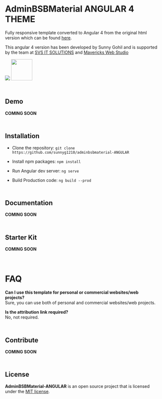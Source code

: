 AdminBSBMaterial ANGULAR 4 THEME
=======================

Fully responsive template converted to Angular 4 from the original html version which can be found [here](https://github.com/gurayyarar/AdminBSBMaterialDesign#readme).

This angular 4 version has been developed by Sunny Gohil and is supported by the team at [SVS IT SOLUTIONS](https://svsitsolutions.co.uk) and [Mavericks Web Studio](http://maverickswebstudio.co.uk)

<a href="https://svsitsolutions.co.uk"><img src="https://svsitsolutions.co.uk/wp-content/uploads/2017/05/new-svs-website-logo.png"></a>
<a href="http://maverickswebstudio.co.uk"><img src="http://maverickswebstudio.co.uk/wp-content/uploads/2017/04/MA2-1.png" width="70"></a>

\
Demo
------
**COMING SOON**
  
\
Installation
------
- Clone the repository:
`git clone https://github.com/sunnyg1210/adminbsbmaterial-ANGULAR`

- Install npm packages:
`npm install`

- Run Angular dev server:
`ng serve`

- Build Production code:
`ng build --prod`

\
Documentation
------
**COMING SOON**

\
Starter Kit
------
**COMING SOON**

\
FAQ
===

**Can I use this template for personal or commercial websites/web projects?**  
Sure, you can use both of personal and commercial websites/web projects.

**Is the attribution link required?**  
No, not required.

\
Contribute
------
**COMING SOON**

\
License
------
**AdminBSBMaterial-ANGULAR** is an open source project that is licensed under the [MIT license](http://opensource.org/licenses/MIT).
